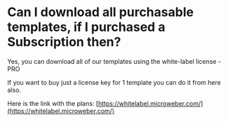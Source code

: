 # Can I download all purchasable templates, if I purchased a Subscription then?

Yes, you can download all of our templates using the white-label license - PRO

If you want to buy just a license key for 1 template you can do it from here also.

Here is the link with the plans: [https://whitelabel.microweber.com/](https://whitelabel.microweber.com/)
